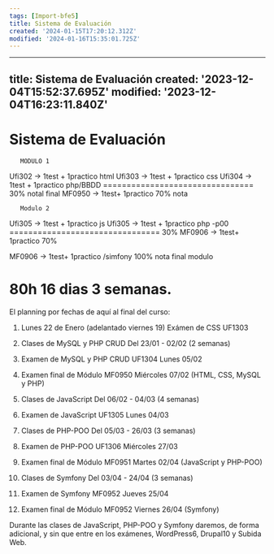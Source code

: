 ```yaml
---
tags: [Import-bfe5]
title: Sistema de Evaluación
created: '2024-01-15T17:20:12.312Z'
modified: '2024-01-16T15:35:01.725Z'
---
```


---
title: Sistema de Evaluación
created: '2023-12-04T15:52:37.695Z'
modified: '2023-12-04T16:23:11.840Z'
---

# Sistema de Evaluación

       MODULO 1
Ufi302 -> 1test + 1practico html
Ufi303 -> 1test + 1practico css
Ufi304 -> 1test + 1practico php/BBDD
 ================================    30% notal final
MF0950 -> 1test+ 1practico           70% nota

       Modulo 2

Ufi305 -> 1test + 1practico js
Ufi305 -> 1test + 1practico php -p00
 ================================    30%
MF0906 -> 1test+ 1practico           70%

MF0906 -> 1test+ 1practico  /simfony  100% nota final modulo

80h 16 dias 3 semanas.
===========================================================
El planning por fechas de aquí al final del curso:
1. Lunes 22 de Enero
(adelantado viernes 19)
Exámen de CSS UF1303 

2. Clases de MySQL y PHP CRUD
Del 23/01 - 02/02 (2 semanas)
3. Examen de MySQL y PHP CRUD UF1304
Lunes 05/02 
4. Examen final de Módulo MF0950
Miércoles 07/02 (HTML, CSS, MySQL y PHP) 

4. Clases de JavaScript
Del 06/02 - 04/03 (4 semanas)
5. Examen de JavaScript UF1305
Lunes 04/03

6. Clases de PHP-POO
Del 05/03 - 26/03 (3 semanas)
7. Examen de PHP-POO UF1306
Miércoles 27/03 
4. Examen final de Módulo MF0951
Martes 02/04 (JavaScript y PHP-POO) 

8. Clases de Symfony
Del 03/04 - 24/04 (3 semanas)
9. Examen de Symfony MF0952
Jueves 25/04 
10. Examen final de Módulo MF0952
Viernes 26/04 (Symfony) 

Durante las clases de JavaScript, PHP-POO y Symfony daremos, de forma adicional, y sin que entre en los exámenes, WordPress6, Drupal10 y Subida Web.
